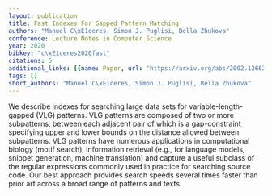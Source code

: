 ```yaml
---
layout: publication
title: Fast Indexes For Gapped Pattern Matching
authors: "Manuel C\xE1ceres, Simon J. Puglisi, Bella Zhukova"
conference: Lecture Notes in Computer Science
year: 2020
bibkey: "c\xE1ceres2020fast"
citations: 5
additional_links: [{name: Paper, url: 'https://arxiv.org/abs/2002.12662'}]
tags: []
short_authors: "Manuel C\xE1ceres, Simon J. Puglisi, Bella Zhukova"
---
```

We describe indexes for searching large data sets for variable-length-gapped
(VLG) patterns. VLG patterns are composed of two or more subpatterns, between
each adjacent pair of which is a gap-constraint specifying upper and lower
bounds on the distance allowed between subpatterns. VLG patterns have numerous
applications in computational biology (motif search), information retrieval
(e.g., for language models, snippet generation, machine translation) and
capture a useful subclass of the regular expressions commonly used in practice
for searching source code. Our best approach provides search speeds several
times faster than prior art across a broad range of patterns and texts.